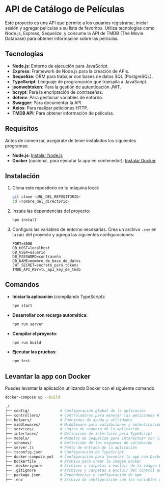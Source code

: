 # API de Catálogo de Películas

Este proyecto es una API que permite a los usuarios registrarse, iniciar sesión y agregar películas a su lista de favoritos. Utiliza tecnologías como Node.js, Express, Sequelize, y consume la API de TMDB (The Movie Database) para obtener información sobre las películas.

## Tecnologías

- **Node.js**: Entorno de ejecución para JavaScript.
- **Express**: Framework de Node.js para la creación de APIs.
- **Sequelize**: ORM para trabajar con bases de datos SQL (PostgreSQL).
- **TypeScript**: Lenguaje de programación que transpila a JavaScript.
- **jsonwebtoken**: Para la gestión de autenticación JWT.
- **bcrypt**: Para la encriptación de contraseñas.
- **dotenv**: Para gestionar variables de entorno.
- **Swagger**: Para documentar la API.
- **Axios**: Para realizar peticiones HTTP.
- **TMDB API**: Para obtener información de películas.

## Requisitos

Antes de comenzar, asegúrate de tener instalados los siguientes programas:

- **Node.js**: [Instalar Node.js](https://nodejs.org/)
- **Docker** (opcional, para ejecutar la app en contenedor): [Instalar Docker](https://www.docker.com/)

## Instalación

1. Clona este repositorio en tu máquina local:

   ```bash
   git clone <URL_DEL_REPOSITORIO>
   cd <nombre_del_directorio>
   ```

2. Instala las dependencias del proyecto:

   ```bash
   npm install
   ```

3. Configura las variables de entorno necesarias. Crea un archivo `.env` en la raíz del proyecto y agrega las siguientes configuraciones:
   ```env
   PORT=3000
   DB_HOST=localhost
   DB_USER=usuario
   DB_PASSWORD=contraseña
   DB_NAME=nombre_de_base_de_datos
   JWT_SECRET=secreto_para_tokens
   TMDB_API_KEY=tu_api_key_de_tmdb
   ```

## Comandos

- **Iniciar la aplicación** (compilando TypeScript):

  ```bash
  npm start
  ```

- **Desarrollar con recarga automática**:

  ```bash
  npm run server
  ```

- **Compilar el proyecto**:

  ```bash
  npm run build
  ```

- **Ejecutar las pruebas**:
  ```bash
  npm test
  ```

## Levantar la app con Docker

Puedes levantar la aplicación utilizando Docker con el siguiente comando:

```bash
docker-compose up --build

./
├── config/              # Configuración global de la aplicación
├── controllers/         # Controladores para manejar las peticiones HTTP
├── helpers/             # Funciones de ayuda y utilidades
├── middlewares/         # Middleware para validaciones y autenticación
├── services/            # Lógica de negocio de la aplicación
├── interfaces/          # Definición de interfaces para TypeScript
├── models/              # Modelos de Sequelize para interactuar con la base de datos
├── schemas/             # Definición de los esquemas de validación
├── server.ts            # Punto de entrada de la aplicación
├── tsconfig.json        # Configuración de TypeScript
├── docker-compose.yml   # Configuración para levantar la app con Docker
├── Dockerfile           # Archivo para crear la imagen Docker
├── .dockerignore        # Archivos y carpetas a excluir de la imagen Docker
├── .gitignore           # Archivos y carpetas a excluir del control de versiones
├── package.json         # Dependencias y configuración de npm
├── .env                 # Archivo de configuración con las variables de entorno
```
